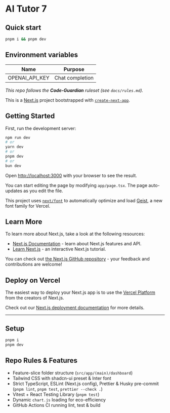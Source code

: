 # AI Tutor 7

## Quick start

```bash
pnpm i && pnpm dev
```

## Environment variables

| Name           | Purpose         |
| -------------- | --------------- |
| OPENAI_API_KEY | Chat completion |

_This repo follows the **Code-Guardian** ruleset (see `docs/rules.md`)._

This is a [Next.js](https://nextjs.org) project bootstrapped with [`create-next-app`](https://nextjs.org/docs/app/api-reference/cli/create-next-app).

## Getting Started

First, run the development server:

```bash
npm run dev
# or
yarn dev
# or
pnpm dev
# or
bun dev
```

Open [http://localhost:3000](http://localhost:3000) with your browser to see the result.

You can start editing the page by modifying `app/page.tsx`. The page auto-updates as you edit the file.

This project uses [`next/font`](https://nextjs.org/docs/app/building-your-application/optimizing/fonts) to automatically optimize and load [Geist](https://vercel.com/font), a new font family for Vercel.

## Learn More

To learn more about Next.js, take a look at the following resources:

- [Next.js Documentation](https://nextjs.org/docs) - learn about Next.js features and API.
- [Learn Next.js](https://nextjs.org/learn) - an interactive Next.js tutorial.

You can check out [the Next.js GitHub repository](https://github.com/vercel/next.js) - your feedback and contributions are welcome!

## Deploy on Vercel

The easiest way to deploy your Next.js app is to use the [Vercel Platform](https://vercel.com/new?utm_medium=default-template&filter=next.js&utm_source=create-next-app&utm_campaign=create-next-app-readme) from the creators of Next.js.

Check out our [Next.js deployment documentation](https://nextjs.org/docs/app/building-your-application/deploying) for more details.

---

## Setup

```bash
pnpm i
pnpm dev
```

## Repo Rules & Features

- Feature-slice folder structure (`src/app/(main)/dashboard`)
- Tailwind CSS with shadcn-ui preset & Inter font
- Strict TypeScript, ESLint (Next.js config), Prettier & Husky pre-commit (`pnpm lint`, `pnpm test`, `prettier --check .`)
- Vitest + React Testing Library (`pnpm test`)
- Dynamic `chart.js` loading for eco-efficiency
- GitHub Actions CI running lint, test & build

